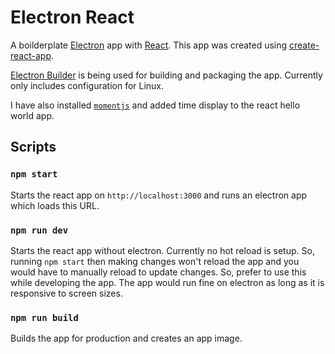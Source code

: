 # Electron React

A boilderplate [Electron](https://github.com/electron/electron) app with [React](https://github.com/facebook/react). This app was created using [create-react-app](https://github.com/facebook/create-react-app).

[Electron Builder](https://github.com/electron-userland/electron-builder) is being used for building and packaging the app. Currently only includes configuration for Linux.

I have also installed [`momentjs`](https://momentjs.com/) and added time display to the react hello world app.

## Scripts

### `npm start`

Starts the react app on `http://localhost:3000` and runs an electron app which loads this URL.

### `npm run dev`

Starts the react app without electron. Currently no hot reload is setup. So, running `npm start` then making changes won't reload the app and you would have to manually reload to update changes. So, prefer to use this while developing the app. The app would run fine on electron as long as it is responsive to screen sizes.

### `npm run build`

Builds the app for production and creates an app image.
